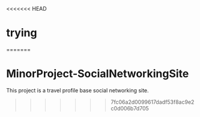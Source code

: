 <<<<<<< HEAD
# trying
=======
# MinorProject-SocialNetworkingSite
This project is a travel profile base social networking site.
>>>>>>> 7fc06a2d0099617dadf53f8ac9e2c0d006b7d705

